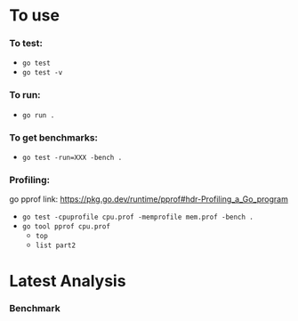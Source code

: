 # To use

### To test:
- `go test`
- `go test -v`

### To run:
- `go run .`

### To get benchmarks:
- `go test -run=XXX -bench .`

### Profiling:
go pprof link: https://pkg.go.dev/runtime/pprof#hdr-Profiling_a_Go_program

- `go test -cpuprofile cpu.prof -memprofile mem.prof -bench .`
- `go tool pprof cpu.prof`
  - `top`
  - `list part2`


# Latest Analysis

### Benchmark
```

```

